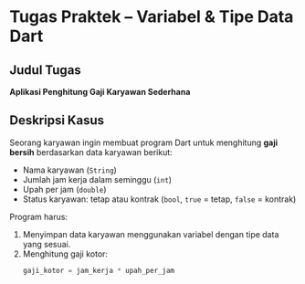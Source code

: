 # Tugas Praktek – Variabel & Tipe Data Dart

## Judul Tugas
**Aplikasi Penghitung Gaji Karyawan Sederhana**

## Deskripsi Kasus
Seorang karyawan ingin membuat program Dart untuk menghitung **gaji bersih** berdasarkan data karyawan berikut:

- Nama karyawan (`String`)
- Jumlah jam kerja dalam seminggu (`int`)
- Upah per jam (`double`)
- Status karyawan: tetap atau kontrak (`bool`, `true` = tetap, `false` = kontrak)

Program harus:

1. Menyimpan data karyawan menggunakan variabel dengan tipe data yang sesuai.
2. Menghitung gaji kotor:  
   ```dart
   gaji_kotor = jam_kerja * upah_per_jam
